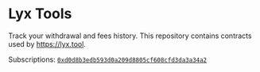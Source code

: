 # Lyx Tools

Track your withdrawal and fees history. This repository contains contracts used by https://lyx.tool.

Subscriptions: [`0xd0d8b3edb593d0a209d8805cf608cfd3da3a34a2`](https://explorer.execution.mainnet.lukso.network/address/0xD0D8B3Edb593d0A209d8805cf608cFd3DA3A34a2)
